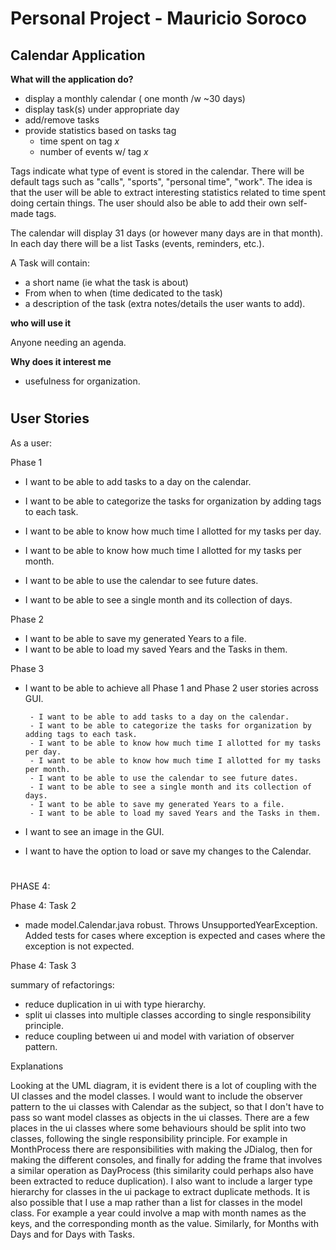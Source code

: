 # Personal Project - Mauricio Soroco

## Calendar Application

**What will the application do?**
 - display a monthly calendar ( one month /w ~30 days)
 - display task(s) under appropriate day
 - add/remove tasks
 - provide statistics based on tasks tag
    - time spent on tag *x*
    - number of events w/ tag *x*
    
Tags indicate what type of event is stored in the calendar.
There will be default tags such as "calls", "sports", "personal time", "work".
The idea is that the user will be able to extract interesting statistics related to 
time spent doing certain things. The user should also be able to add their own
self-made tags.

The calendar will display 31 days (or however many days are in that month). In each 
day there will be a list Tasks (events, reminders, etc.).

A Task will contain:
 - a short name (ie what the task is about)
 - From when to when (time dedicated to the task)
 - a description of the task (extra notes/details the user wants to add).
 
 **who will use it**

Anyone needing an agenda.

**Why does it interest me**
 - usefulness for organization.
 
 #
 ## User Stories
 
 As a user:
 
 Phase 1
  - I want to be able to add tasks to a day on the calendar.
  - I want to be able to categorize the tasks for organization by adding tags to each task.
  - I want to be able to know how much time I allotted for my tasks per day.
  - I want to be able to know how much time I allotted for my tasks per month.
  
   - I want to be able to use the calendar to see future dates.
   - I want to be able to see a single month and its collection of days.
   
  Phase 2
  - I want to be able to save my generated Years to a file.
  - I want to be able to load my saved Years and the Tasks in them.
  
  Phase 3
  - I want to be able to achieve all Phase 1 and Phase 2 user stories across GUI.
 
         - I want to be able to add tasks to a day on the calendar.
         - I want to be able to categorize the tasks for organization by adding tags to each task.
         - I want to be able to know how much time I allotted for my tasks per day.
         - I want to be able to know how much time I allotted for my tasks per month.
         - I want to be able to use the calendar to see future dates.
         - I want to be able to see a single month and its collection of days.
         - I want to be able to save my generated Years to a file.
         - I want to be able to load my saved Years and the Tasks in them.
          
  - I want to see an image in the GUI.
  - I want to have the option to load or save my changes to the Calendar.
  
  #
   PHASE 4:
  
  Phase 4: Task 2
  - made model.Calendar.java robust. Throws UnsupportedYearException. Added tests for cases where exception is expected
    and cases where the exception is not expected.
  
  Phase 4: Task 3
  
  summary of refactorings:
  - reduce duplication in ui with type hierarchy.
  - split ui classes into multiple classes according to single responsibility principle.
  - reduce coupling between ui and model with variation of observer pattern.
  
  Explanations
  
  Looking at the UML diagram, it is evident there is a lot of coupling with the UI classes and the model classes.
  I would want to include the observer pattern to the ui classes with Calendar as the subject, so that I don't have to
  pass so want model classes as objects in the ui classes.
  There are a few places in the ui classes where some behaviours should be split into two classes, following
  the single responsibility principle. For example in MonthProcess there are responsibilities with making the JDialog, 
  then
  for making the different consoles, and finally for adding the frame that involves a similar operation as DayProcess 
  (this similarity could perhaps also have been extracted to reduce duplication).
  I also want to include a larger type hierarchy for classes in the ui package to extract duplicate methods. 
  It is also possible that I use a map rather than a list for classes in the model class. For example a year could 
  involve a map with month names as the keys, and the corresponding month as the value. Similarly, for Months with Days 
  and for Days with Tasks.
  
 
 